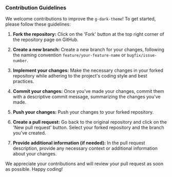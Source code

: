 ### Contribution Guidelines

We welcome contributions to improve the `g-dark-theme`! To get started, please follow these guidelines:

1. **Fork the repository:** Click on the 'Fork' button at the top right corner of the repository page on GitHub.

2. **Create a new branch:** Create a new branch for your changes, following the naming convention `feature/your-feature-name` or `bugfix/issue-number`.

3. **Implement your changes:** Make the necessary changes in your forked repository while adhering to the project's coding style and best practices.

4. **Commit your changes:** Once you've made your changes, commit them with a descriptive commit message, summarizing the changes you've made.

5. **Push your changes:** Push your changes to your forked repository.

6. **Create a pull request:** Go back to the original repository and click on the 'New pull request' button. Select your forked repository and the branch you've created.

7. **Provide additional information (if needed):** In the pull request description, provide any necessary context or additional information about your changes.

We appreciate your contributions and will review your pull request as soon as possible. Happy coding!
